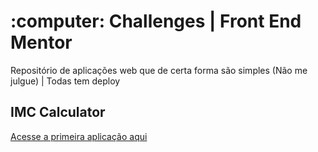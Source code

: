 <h1 align="left">:computer: Challenges | Front End Mentor</h1>
<p>Repositório de aplicações web que de certa forma são simples (Não me julgue) | Todas tem deploy<p>

<h2 align="left">IMC Calculator</h2>
<a href="https://app01imcalculatorwilldavid.netlify.app/">Acesse a primeira aplicação aqui</a>

